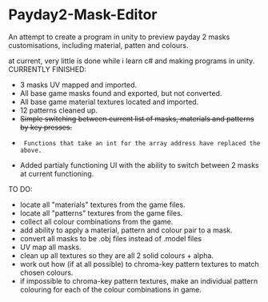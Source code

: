 # Payday2-Mask-Editor
An attempt to create a program in unity to preview payday 2 masks customisations, including material, patten and colours.

at current, very little is done while i learn c# and making programs in unity.
CURRENTLY FINISHED:
  + 3 masks UV mapped and imported.
  + All base game masks found and exported, but not converted.
  + All base game material textures located and imported.
  + 12 patterns cleaned up.
  + ~~Simple switching between current list of masks, materials and patterns by key presses.~~
  +      Functions that take an int for the array address have replaced the above.
  + Added partialy functioning UI with the ability to switch between 2 masks at current functioning.
  

TO DO: 
  - locate all "materials" textures from the game files.
  - locate all "patterns" textures from the game files.
  - collect all colour combinations from the game.
  - add ability to apply a material, pattern and colour pair to a mask.
  - convert all masks to be .obj files instead of .model files
  - UV map all masks.
  - clean up all textures so they are all 2 solid colours + alpha.
  - work out how (if at all possible) to chroma-key pattern textures to match chosen colours.
  - if impossible to chroma-key pattern textures, make an individual pattern colouring for each of the colour combinations in game.
